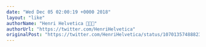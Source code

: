 ```yaml
---
date: "Wed Dec 05 02:00:19 +0000 2018"
layout: "like"
authorName: "Henri Helvetica 👨🏾‍🚀"
authorUrl: "https://twitter.com/HenriHelvetica"
originalPost: "https://twitter.com/HenriHelvetica/status/1070135748882382848"
---
```

